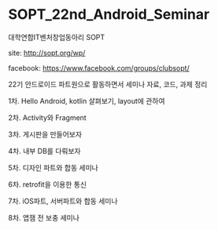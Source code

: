 # SOPT_22nd_Android_Seminar

대학연합IT벤처창업동아리 SOPT

site: http://sopt.org/wp/

facebook: https://www.facebook.com/groups/clubsopt/

22기 안드로이드 파트원으로 활동하면서 세미나 자료, 코드, 과제 정리

1차. Hello Android, kotlin 살펴보기, layout에 관하여

2차. Activity와 Fragment

3차. 게시판을 만들어보자

4차. 내부 DB를 다뤄보자

5차. 디자인 파트와 합동 세미나

6차. retrofit을 이용한 통신

7차. iOS파트, 서버파트와 합동 세미나

8차. 앱잼 전 보충 세미나

